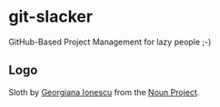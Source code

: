 # git-slacker
GitHub-Based Project Management for lazy people ;-)

## Logo

Sloth by [Georgiana Ionescu](https://thenounproject.com/georgiana.ionescu) from the [Noun Project](https://thenounproject.com).

